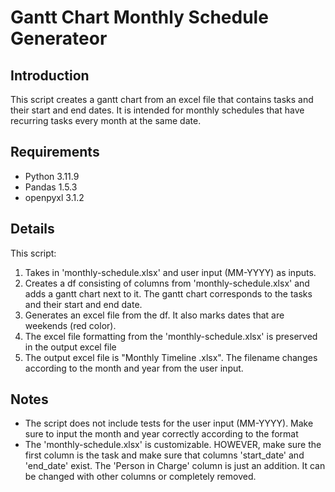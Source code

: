 # Gantt Chart Monthly Schedule Generateor

## Introduction
This script creates a gantt chart from an excel file that contains tasks and their start and end dates. It is intended for monthly schedules that have recurring tasks every month at the same date.

## Requirements
  - Python 3.11.9
  - Pandas 1.5.3
  - openpyxl 3.1.2

## Details
This script:
1. Takes in 'monthly-schedule.xlsx' and user input (MM-YYYY) as inputs. 
2. Creates a df consisting of columns from 'monthly-schedule.xlsx' and adds a gantt chart next to it. The gantt chart corresponds to the tasks and their start and end date. 
3. Generates an excel file from the df. It also marks dates that are weekends (red color). 
4. The excel file formatting from the 'monthly-schedule.xlsx' is preserved in the output excel file
5. The output excel file is "Monthly Timeline <Month> <Year>.xlsx". The filename changes according to the month and year from the user input. 

## Notes
  - The script does not include tests for the user input (MM-YYYY). Make sure to input the month and year correctly according to the format
  - The 'monthly-schedule.xlsx' is customizable. HOWEVER, make sure the first column is the task and make sure that columns 'start_date' and 'end_date' exist. The 'Person in Charge' column is just an addition. It can be changed with other columns or completely removed.